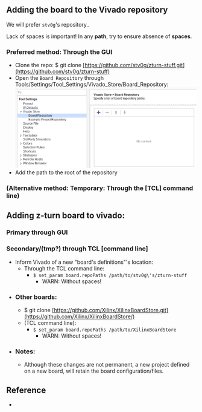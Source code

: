 ## Adding the board to the Vivado repository

We will prefer `stv0g`'s repository..

Lack of spaces is important! In any **path**, try to ensure absence of **spaces**.

### Preferred method: Through the GUI

* Clone the repo:  $ git clone [https://github.com/stv0g/zturn-stuff.git](https://github.com/stv0g/zturn-stuff)
* Open the `Board Repository` through Tools/Settings/Tool_Settings/Vivado_Store/Board_Repository:
![image](images/board_repos.gui.jpg "<image:Adding board repositories through the GUI>")
* Add the path to the root of the repository

### (Alternative method: Temporary: Through the [TCL] command line)

## Adding z-turn board to vivado:

### Primary through GUI
### Secondary/(tmp?) through TCL [command line]

* Inform Vivado of a new "board's definitions"'s location:
    * Through the TCL command line:
        * `$ set_param board.repoPaths /path/to/stv0g\'s/zturn-stuff`
            * WARN: Without spaces!
* ### Other boards:
    * $ git clone [https://github.com/Xilinx/XilinxBoardStore.git](https://github.com/Xilinx/XilinxBoardStore/)
    * (TCL command line):
        * `$ set_param board.repoPaths /path/to/XilinxBoardStore`
            * WARN: Without spaces!
* ### Notes:
    * Although these changes are not permanent, a new project defined on a new board, will retain the board configuration/files.

## Reference

* 